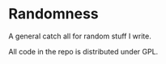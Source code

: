 Randomness
==========

A general catch all for random stuff I write.

All code in the repo is distributed under GPL.

